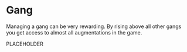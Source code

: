 # Gang

Managing a gang can be very rewarding. By rising above all other gangs you get access to almost all augmentations in the game.

PLACEHOLDER

